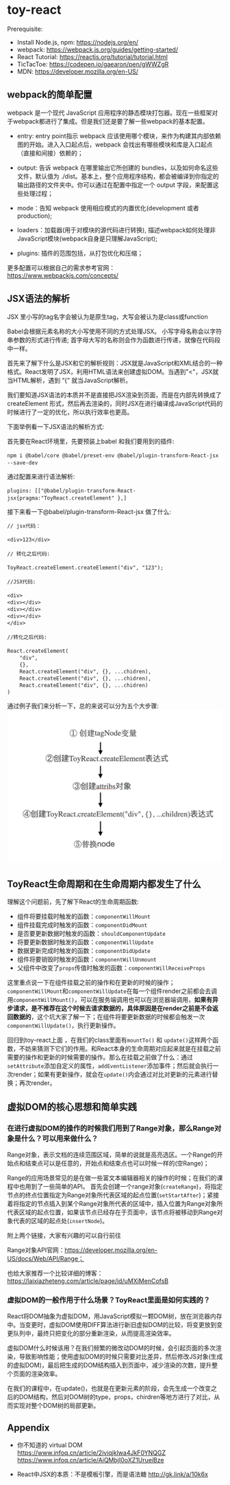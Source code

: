 # toy-react

Prerequisite:
* Install Node.js, npm: https://nodejs.org/en/ 
* webpack: https://webpack.js.org/guides/getting-started/ 
* React Tutorial: https://reactjs.org/tutorial/tutorial.html 
* TicTacToe: https://codepen.io/gaearon/pen/gWWZgR 
* MDN: https://developer.mozilla.org/en-US/

## webpack的简单配置

webpack 是一个现代 JavaScript 应用程序的静态模块打包器。现在一些框架对于webpack都进行了集成。但是我们还是要了解一些webpack的基本配置。

* entry: entry point指示 webpack 应该使用哪个模块，来作为构建其内部依赖图的开始。进入入口起点后，webpack 会找出有哪些模块和库是入口起点（直接和间接）依赖的；

* output: 告诉 webpack 在哪里输出它所创建的 bundles，以及如何命名这些文件，默认值为 ./dist。基本上，整个应用程序结构，都会被编译到你指定的输出路径的文件夹中。你可以通过在配置中指定一个 output 字段，来配置这些处理过程；

* mode：告知 webpack 使用相应模式的内置优化(development 或者 production);

* loaders：加载器(用于对模块的源代码进行转换), 描述webpack如何处理非JavaScript模块(webpack自身是只理解JavaScript); 

* plugins: 插件的范围包括，从打包优化和压缩；

更多配置可以根据自己的需求参考官网：https://www.webpackjs.com/concepts/

## JSX语法的解析

JSX 里小写的tag名字会被认为是原生tag，大写会被认为是class或function

Babel会根据元素名称的大小写使用不同的方式处理JSX。 小写字母名称会以字符串参数的形式进行传递; 首字母大写的名称则会作为函数进行传递，就像在代码段中一样。

首先来了解下什么是JSX和它的解析规则：JSX就是JavaScript和XML结合的一种格式。React发明了JSX，利用HTML语法来创建虚拟DOM。当遇到"<"，JSX就当HTML解析，遇到 “{” 就当JavaScript解析。

我们要知道JSX语法的本质并不是直接把JSX渲染到页面，而是在内部先转换成了createElement 形式，然后再去渲染的，同时JSX在进行编译成JavaScript代码的时候进行了一定的优化，所以执行效率也更高。

下面举例看一下JSX语法的解析方式: 

首先要在React环境里，先要预装上babel 和我们要用到的插件:

`npm i @babel/core @babel/preset-env @babel/plugin-transform-React-jsx --save-dev`

通过配置来进行语法解析:

`plugins: [["@babel/plugin-transform-React-jsx{pragma:"ToyReact.createElement" },]`

接下来看一下@babel/plugin-transform-React-jsx 做了什么: 

```JSX
// jsx代码：

<div>123</div>

// 转化之后代码: 

ToyReact.createElement.createElement("div", "123");

//JSX代码:

<div>     
<div></div>    
<div></div>     
<div></div> 
</div> 

//转化之后代码:

React.createElement(     
    "div",     
    {},     
    React.createElement("div", {}, ...chidren),     
    React.createElement("div", {}, ...chidren),     
    React.createElement("div", {}, ...chidren) 
)
```

通过例子我们来分析一下，总的来说可以分为五个大步骤: 
![5steps](/5steps.pic)

## ToyReact生命周期和在生命周期内都发生了什么

理解这个问题前，先了解下React的生命周期函数: 

- 组件将要挂载时触发的函数：`componentWillMount`
- 组件挂载完成时触发的函数：`componentDidMount`
- 是否要更新数据时触发的函数：`shouldComponentUpdate`
- 将要更新数据时触发的函数：`componentWillUpdate`
- 数据更新完成时触发的函数：`componentDidUpdate`
- 组件将要销毁时触发的函数：`componentWillUnmount`
- 父组件中改变了`props`传值时触发的函数：`componentWillReceiveProps`

这里重点说一下在组件挂载之前的操作和在更新的时候的操作；`componentWillMount`和`componentWillUpdate`在每一个组件render之前都会去调用`componentWillMount()`，可以在服务端调用也可以在浏览器端调用，**如果有异步请求，是不推荐在这个时候去请求数据的，具体原因是在render之前是不会返回数据的**，这个坑大家了解一下；在组件将要更新数据的时候都会触发一次`componentWillUpdate()`，执行更新操作。

回归到toy-react上面 ，在我们的class里面有`mountTo()` 和 `update()`这样两个函数，不妨来猜测下它们的作用。和React本身的生命周期对应起来就是在挂载之前需要的操作和更新的时候需要的操作。那么在挂载之前做了什么：通过`setAttribute`添加自定义的属性，`addEventListener`添加事件；然后就会执行一次render；如果有更新操作，就会在`update()`内会通过对比对更新的元素进行替换；再次render。

## 虚拟DOM的核心思想和简单实践

### 在进行虚拟DOM的操作的时候我们用到了Range对象，那么Range对象是什么？可以用来做什么？

Range对象，表示文档的连续范围区域，简单的说就是高亮选区。一个Range的开始点和结束点可以是任意的，开始点和结束点也可以时候一样的(空Range)；

Range的应用场景常见的是在做一些富文本编辑器相关的操作的时候；在我们的课程中也用到了一些简单的API。
首先会创建一个range对象(`createRange`)，将指定节点的终点位置指定为Range对象所代表区域的起点位置(`setStartAfter`)；紧接着将指定的节点插入到某个Range对象所代表的区域中，插入位置为Range对象所代表区域的起点位置，如果该节点已经存在于页面中，该节点将被移动到Range对象代表的区域的起点处(`insertNode`)。

附上两个链接，大家有兴趣的可以自行前往

Range对象API官网：https://developer.mozilla.org/en-US/docs/Web/API/Range；

也给大家推荐一个比较详细的博客：https://laixiazheteng.com/article/page/id/uMXiMenCofsB


### 虚拟DOM的一般作用于什么场景？ToyReact里面是如何实践的？

React将DOM抽象为虚拟DOM，用JavaScript模拟一颗DOM树，放在浏览器内存中。当变更时，虚拟DOM使用DIFF算法进行新旧虚拟DOM的比较，将变更放到变更队列中，最终只把变化的部分重新渲染，从而提高渲染效率。

虚拟DOM什么时候该用？在我们频繁的微改动DOM的时候，会引起页面的多次渲染，导致影响性能；使用虚拟DOM的时候只需要对比差异，然后修改JS对象(生成的虚拟DOM)，最后把生成的DOM结构插入到页面中，减少渲染的次数，提升整个页面的渲染效率。

在我们的课程中，在update()，也就是在更新元素的阶段，会先生成一个改变之后的DOM结构，然后对DOM树的type，props，chirdren等地方进行了对比，从而实现对整个DOM树的局部更新。

## Appendix

* 你不知道的 virtual DOM
https://www.infoq.cn/article/2iviqjklwa4JkF0YNQGZ
https://www.infoq.cn/article/AiQMbjI0oXZ1UrueiBze

* React中JSX的本质：不是模板引擎，而是语法糖
http://gk.link/a/10k6x
